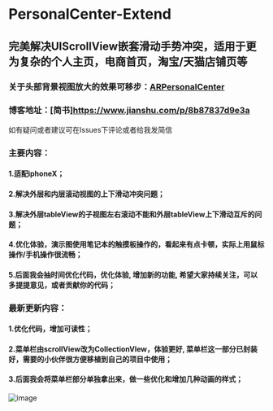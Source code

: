 # PersonalCenter-Extend
## 完美解决UIScrollView嵌套滑动手势冲突，适用于更为复杂的个人主页，电商首页，淘宝/天猫店铺页等  

### 关于头部背景视图放大的效果可移步：[ARPersonalCenter](https://github.com/ArchLL/ARPersonalCenter)

### 博客地址：[简书]https://www.jianshu.com/p/8b87837d9e3a
如有疑问或者建议可在Issues下评论或者给我发简信

### 主要内容： 

#### 1.适配iphoneX；  
#### 2.解决外层和内层滚动视图的上下滑动冲突问题；  
#### 3.解决外层tableView的子视图左右滚动不能和外层tableView上下滑动互斥的问题；  
#### 4.优化体验，演示图使用笔记本的触摸板操作的，看起来有点卡顿，实际上用鼠标操作/手机操作很流畅；  
#### 5.后面我会抽时间优化代码，优化体验, 增加新的功能, 希望大家持续关注，可以多提提意见，或者贡献你的代码；  

### 最新更新内容： 

#### 1.优化代码，增加可读性；   
#### 2.菜单栏由scrollView改为CollectionVIew，体验更好, 菜单栏这一部分已封装好，需要的小伙伴很方便移植到自己的项目中使用；  
#### 3.后面我会将菜单栏部分单独拿出来，做一些优化和增加几种动画的样式；

![image](https://github.com/ArchLL/PersonalCenter-Extend/blob/master/show.gif)
